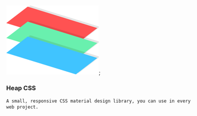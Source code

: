 ![alt text](https://raw.githubusercontent.com/mjarpitanand/MultonCss/master/image/Maltoncss_logo.png);


### Heap CSS

```
A small, responsive CSS material design library, you can use in every web project.
```

